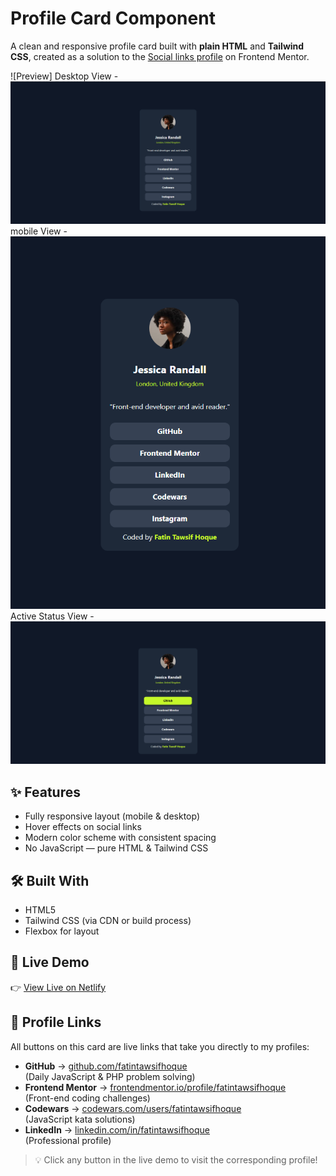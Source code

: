 # Profile Card Component

A clean and responsive profile card built with **plain HTML** and **Tailwind CSS**, created as a solution to the [Social links profile](https://www.frontendmentor.io/challenges/social-links-profile-UG32l9m6dQ) on Frontend Mentor.

![Preview]
Desktop View - ![desktop view](desktop.png)
mobile View - ![mobile view](mobile.png)
Active Status View - ![active status view](active_status_view.png)

## ✨ Features
- Fully responsive layout (mobile & desktop)
- Hover effects on social links
- Modern color scheme with consistent spacing
- No JavaScript — pure HTML & Tailwind CSS

## 🛠️ Built With
- HTML5
- Tailwind CSS (via CDN or build process)
- Flexbox for layout

## 🚀 Live Demo
👉 [View Live on Netlify](https://your-deployed-link.netlify.app) <!-- replace with your link -->

## 🔗 Profile Links

All buttons on this card are live links that take you directly to my profiles:

- **GitHub** → [github.com/fatintawsifhoque](https://github.com/fatintawsifhoque)  
  (Daily JavaScript & PHP problem solving)
- **Frontend Mentor** → [frontendmentor.io/profile/fatintawsifhoque](https://www.frontendmentor.io/profile/fatintawsifhoque)  
  (Front-end coding challenges)
- **Codewars** → [codewars.com/users/fatintawsifhoque](https://www.codewars.com/users/fatintawsifhoque)  
  (JavaScript kata solutions)
- **LinkedIn** → [linkedin.com/in/fatintawsifhoque](https://www.linkedin.com/in/fatintawsifhoque)  
  (Professional profile)

> 💡 Click any button in the live demo to visit the corresponding profile!